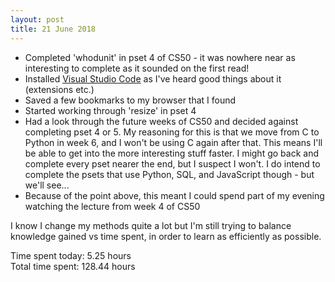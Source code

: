 ```yaml
---
layout: post
title: 21 June 2018
---
```


* Completed 'whodunit' in pset 4 of CS50 - it was nowhere near as interesting to complete as it sounded on the first read!
* Installed [Visual Studio Code](https://code.visualstudio.com/) as I've heard good things about it (extensions etc.)
* Saved a few bookmarks to my browser that I found
* Started working through 'resize' in pset 4
* Had a look through the future weeks of CS50 and decided against completing pset 4 or 5. My reasoning for this is that we move from C to Python in week 6, and I won't be using C again after that. This means I'll be able to get into the more interesting stuff faster. I might go back and complete every pset nearer the end, but I suspect I won't. I do intend to complete the psets that use Python, SQL, and JavaScript though - but we'll see...
* Because of the point above, this meant I could spend part of my evening watching the lecture from week 4 of CS50

I know I change my methods quite a lot but I'm still trying to balance knowledge gained vs time spent, in order to learn as efficiently as possible.

Time spent today: 5.25 hours  
Total time spent: 128.44 hours  
